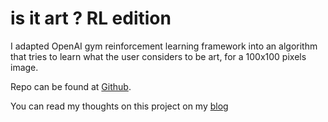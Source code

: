 # is it art ? RL edition

I adapted OpenAI gym reinforcement learning framework into an algorithm that tries to learn what the user considers to be art, for a 100x100 pixels image.

Repo can be found at [Github](https://github.com/eviau/IsItArtRL).

You can read my thoughts on this project on my [blog](https://eviau.github.io/ecrits/isitartrl.html)
